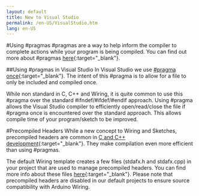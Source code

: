 ```yaml
---
layout: default
title: New to Visual Studio
permalink: /en-US/VisualStudio.htm
lang: en-US
---
```


#Using #pragmas
#pragmas are a way to help inform the compiler to complete actions while your program is being compiled.
You can find out more about #pragmas [here](http://www.programmershare.com/2784880/){:target="_blank"}.

##Using #pragmas in Visual Studio
In Visual Studio we use [#pragma once](http://en.wikipedia.org/wiki/Pragma_once){:target="_blank"}.
The intent of this #pragma is to allow for a file to only be included and compiled once.

While non standard in C, C++ and Wiring, it is quite common to use this #pragma over the standard #ifndef/#ifdef/#endif approach.
Using #pragma allows the Visual Studio compiler to efficiently open/read/close the file if #pragma once is encountered over the standard approach.
This allows compile time of your program/sketch to be improved.

#Precompiled Headers
While a new concept to Wiring and Sketches, precompiled headers are common in [C and C++ development](http://en.wikipedia.org/wiki/Precompiled_header){:target="_blank"}.
They make compilation even more efficient than using #pragmas.

The default Wiring template creates a few files (stdafx.h and stdafx.cpp) in your project that are used to manage precompiled headers.
You can find more info about these files [here](http://msdn.microsoft.com/en-us/library/h552b3ca.aspx){:target="_blank"}.
Please note that precompiled headers are disabled in our default projects to ensure source compatibility with Arduino Wiring.
